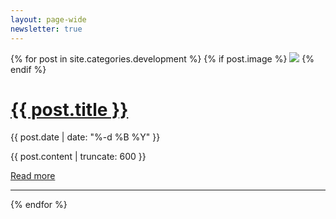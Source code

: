```yaml
---
layout: page-wide
newsletter: true
---
```


<div class="container-narrow">

{% for post in site.categories.development %}
  {% if post.image %}
    <img class="post-image" src="/img/{{ post.image }}">
  {% endif %}
    <div class="post">
      <div class="post-header">
    	  <h1><a href="{{ post.url }}">{{ post.title }}</a></h1>
        <p class="post-date">{{ post.date | date: "%-d %B %Y" }}</p>
      </div>
      {{ post.content | truncate: 600 }}
      <p><a class="button-primary" style="margin-top: 10px;" href="{{ post.url }}">Read more</a></p>
    </div>
    <hr>
{% endfor %}

</div>
